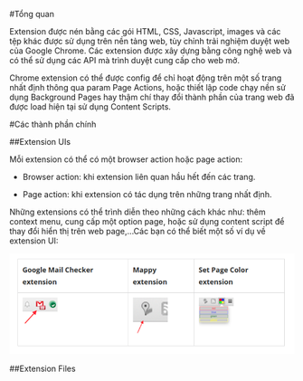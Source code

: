 #Tổng quan

Extension được nén bằng các gói HTML, CSS, Javascript, images và các tệp khác được sử dụng trên nền tảng web, tùy chỉnh trải nghiệm duyệt web của Google Chrome. Các extension được xây dựng bằng công nghệ web và có thể sử dụng các API mà trình duyệt cung cấp cho web mở.

Chrome extension có thể được config để chỉ hoạt động trên một số trang nhất định thông qua param Page Actions, hoặc thiết lập code chạy nền sử dụng Background Pages hay thậm chí thay đổi thành phần của trang web đã được load hiện tại sử dụng Content Scripts.

#Các thành phần chính

##Extension UIs

Mỗi extension có thể có một browser action hoặc page action:

- Browser action: khi extension liên quan hầu hết đến các trang.

- Page action: khi extension có tác dụng trên những trang nhất định.

Những extensions có thể trình diễn theo những cách khác như: thêm context menu, cung cấp một option page, hoặc sử dụng content script để thay đổi hiển thị trên web page,...Các bạn có thể biết một số ví dụ về extension UI:

<p align= "center"><img src="images/exUI.png"></p>

##Extension Files

